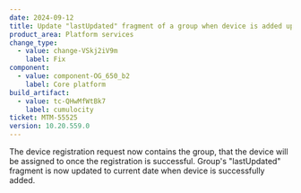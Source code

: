 ```yaml
---
date: 2024-09-12
title: Update "lastUpdated" fragment of a group when device is added upon registration
product_area: Platform services
change_type:
  - value: change-VSkj2iV9m
    label: Fix
component:
  - value: component-OG_650_b2
    label: Core platform
build_artifact:
  - value: tc-QHwMfWtBk7
    label: cumulocity
ticket: MTM-55525
version: 10.20.559.0
---
```

The device registration request now contains the group, that the device will be assigned to once the registration is successful.
Group's "lastUpdated" fragment is now updated to current date when device is successfully added.